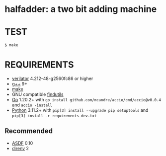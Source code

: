# halfadder: a two bit adding machine

# TEST

```console
$ make
```

# REQUIREMENTS

* [verilator](https://www.veripool.org/verilator/) 4.212-48-g2560fc86 or higher
* [g++](https://gcc.gnu.org/) 9+
* [make](https://pubs.opengroup.org/onlinepubs/009695299/utilities/make.html)
* GNU compatible [findutils](https://www.gnu.org/software/findutils/)
* [Go](https://golang.org/) 1.20.2+ with `go install github.com/mcandre/accio/cmd/accio@v0.0.4` and `accio -install`
* [Python](https://www.python.org/) 3.11.2+ with `pip[3] install --upgrade pip setuptools` and `pip[3] install -r requirements-dev.txt`

## Recommended

* [ASDF](https://asdf-vm.com/) 0.10
* [direnv](https://direnv.net/) 2

